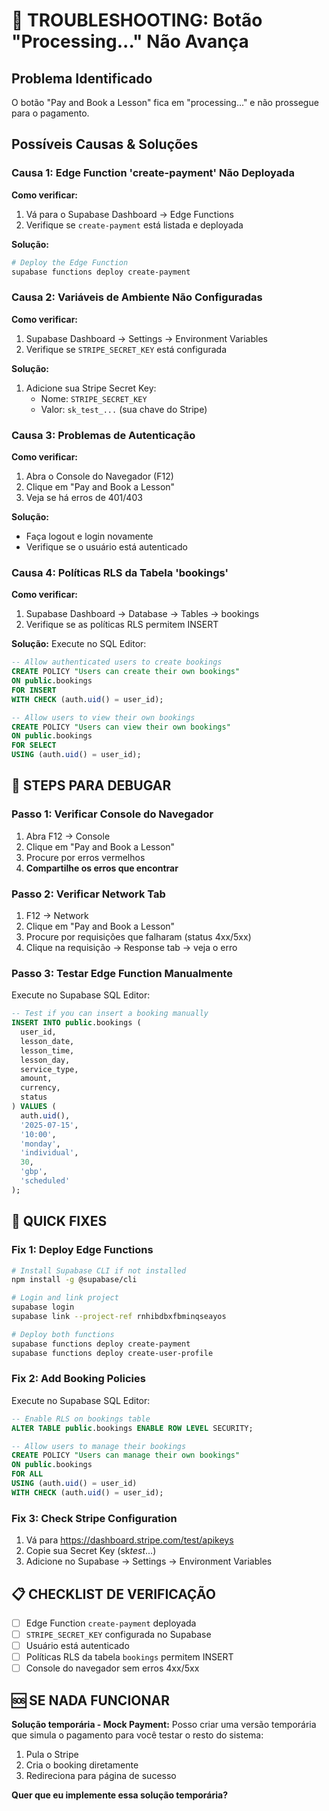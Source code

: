 # 🚨 TROUBLESHOOTING: Botão "Processing..." Não Avança

## **Problema Identificado**

O botão "Pay and Book a Lesson" fica em "processing..." e não prossegue para o pagamento.

## **Possíveis Causas & Soluções**

### **Causa 1: Edge Function 'create-payment' Não Deployada**

**Como verificar:**

1. Vá para o Supabase Dashboard → Edge Functions
2. Verifique se `create-payment` está listada e deployada

**Solução:**

```bash
# Deploy the Edge Function
supabase functions deploy create-payment
```

### **Causa 2: Variáveis de Ambiente Não Configuradas**

**Como verificar:**

1. Supabase Dashboard → Settings → Environment Variables
2. Verifique se `STRIPE_SECRET_KEY` está configurada

**Solução:**

1. Adicione sua Stripe Secret Key:
   - Nome: `STRIPE_SECRET_KEY`
   - Valor: `sk_test_...` (sua chave do Stripe)

### **Causa 3: Problemas de Autenticação**

**Como verificar:**

1. Abra o Console do Navegador (F12)
2. Clique em "Pay and Book a Lesson"
3. Veja se há erros de 401/403

**Solução:**

- Faça logout e login novamente
- Verifique se o usuário está autenticado

### **Causa 4: Políticas RLS da Tabela 'bookings'**

**Como verificar:**

1. Supabase Dashboard → Database → Tables → bookings
2. Verifique se as políticas RLS permitem INSERT

**Solução:**
Execute no SQL Editor:

```sql
-- Allow authenticated users to create bookings
CREATE POLICY "Users can create their own bookings"
ON public.bookings
FOR INSERT
WITH CHECK (auth.uid() = user_id);

-- Allow users to view their own bookings
CREATE POLICY "Users can view their own bookings"
ON public.bookings
FOR SELECT
USING (auth.uid() = user_id);
```

## **🔧 STEPS PARA DEBUGAR**

### **Passo 1: Verificar Console do Navegador**

1. Abra F12 → Console
2. Clique em "Pay and Book a Lesson"
3. Procure por erros vermelhos
4. **Compartilhe os erros que encontrar**

### **Passo 2: Verificar Network Tab**

1. F12 → Network
2. Clique em "Pay and Book a Lesson"
3. Procure por requisições que falharam (status 4xx/5xx)
4. Clique na requisição → Response tab → veja o erro

### **Passo 3: Testar Edge Function Manualmente**

Execute no Supabase SQL Editor:

```sql
-- Test if you can insert a booking manually
INSERT INTO public.bookings (
  user_id,
  lesson_date,
  lesson_time,
  lesson_day,
  service_type,
  amount,
  currency,
  status
) VALUES (
  auth.uid(),
  '2025-07-15',
  '10:00',
  'monday',
  'individual',
  30,
  'gbp',
  'scheduled'
);
```

## **🎯 QUICK FIXES**

### **Fix 1: Deploy Edge Functions**

```bash
# Install Supabase CLI if not installed
npm install -g @supabase/cli

# Login and link project
supabase login
supabase link --project-ref rnhibdbxfbminqseayos

# Deploy both functions
supabase functions deploy create-payment
supabase functions deploy create-user-profile
```

### **Fix 2: Add Booking Policies**

Execute no Supabase SQL Editor:

```sql
-- Enable RLS on bookings table
ALTER TABLE public.bookings ENABLE ROW LEVEL SECURITY;

-- Allow users to manage their bookings
CREATE POLICY "Users can manage their own bookings"
ON public.bookings
FOR ALL
USING (auth.uid() = user_id)
WITH CHECK (auth.uid() = user_id);
```

### **Fix 3: Check Stripe Configuration**

1. Vá para https://dashboard.stripe.com/test/apikeys
2. Copie sua Secret Key (sk*test*...)
3. Adicione no Supabase → Settings → Environment Variables

## **📋 CHECKLIST DE VERIFICAÇÃO**

- [ ] Edge Function `create-payment` deployada
- [ ] `STRIPE_SECRET_KEY` configurada no Supabase
- [ ] Usuário está autenticado
- [ ] Políticas RLS da tabela `bookings` permitem INSERT
- [ ] Console do navegador sem erros 4xx/5xx

## **🆘 SE NADA FUNCIONAR**

**Solução temporária - Mock Payment:**
Posso criar uma versão temporária que simula o pagamento para você testar o resto do sistema:

1. Pula o Stripe
2. Cria o booking diretamente
3. Redireciona para página de sucesso

**Quer que eu implemente essa solução temporária?**
